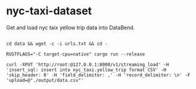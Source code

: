 nyc-taxi-dataset
=================

Get and load nyc taix yellow trip data into DataBend.


```shell

cd data && wget -c -i urls.txt && cd -

RUSTFLAGS="-C target-cpu=native" cargo run --release

curl -XPUT 'http://root:@127.0.0.1:8000/v1/streaming_load' -H 'insert_sql: insert into nyc_taxi.yellow_trip format CSV' -H 'skip_header: 0' -H 'field_delimiter: ,' -H 'record_delimiter: \n' -F 'upload=@"./output/data.csv"'

```